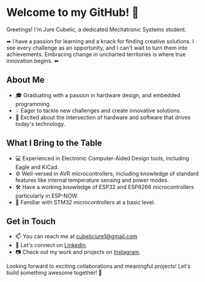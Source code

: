 # Welcome to my GitHub! 👋

Greetings! I'm Jure Cubelic, a dedicated Mechatronic Systems student. 


➡ I have a passion for learning and a knack for finding creative solutions. I see every challenge as an opportunity, and I can't wait to turn them into achievements. Embracing change in uncharted territories is where true innovation begins. ⬅

## About Me

- 🎓 Graduating with a passion in hardware design, and embedded programming.
- 💡 Eager to tackle new challenges and create innovative solutions.
- 🚀 Excited about the intersection of hardware and software that drives today's technology.


## What I Bring to the Table

- 💻 Experienced in Electronic Computer-Aided Design tools, including Eagle and KiCad.
- ⚙️ Well-versed in AVR microcontrollers, including knowledge of standard features like internal temperature sensing and power modes.
- 🛠 Have a working knowledge of ESP32 and ESP8266 microcontrollers particularly in ESP-NOW.
- 🤖 Familiar with STM32 microcontrollers at a basic level.


## Get in Touch

- 📫 You can reach me at cubelicjure1@gmail.com
- 💼 Let's connect on [LinkedIn](https://www.linkedin.com/in/jure-cubelic-a3a880282).
- 📷 Check out my work and projects on [Instagram](https://www.instagram.com/cubeli27).

Looking forward to exciting collaborations and meaningful projects! Let's build something awesome together! 🚀

<img src="https://komarev.com/ghpvc/?username=cubeli27&style=flat-square&color=blue" alt=""/>
